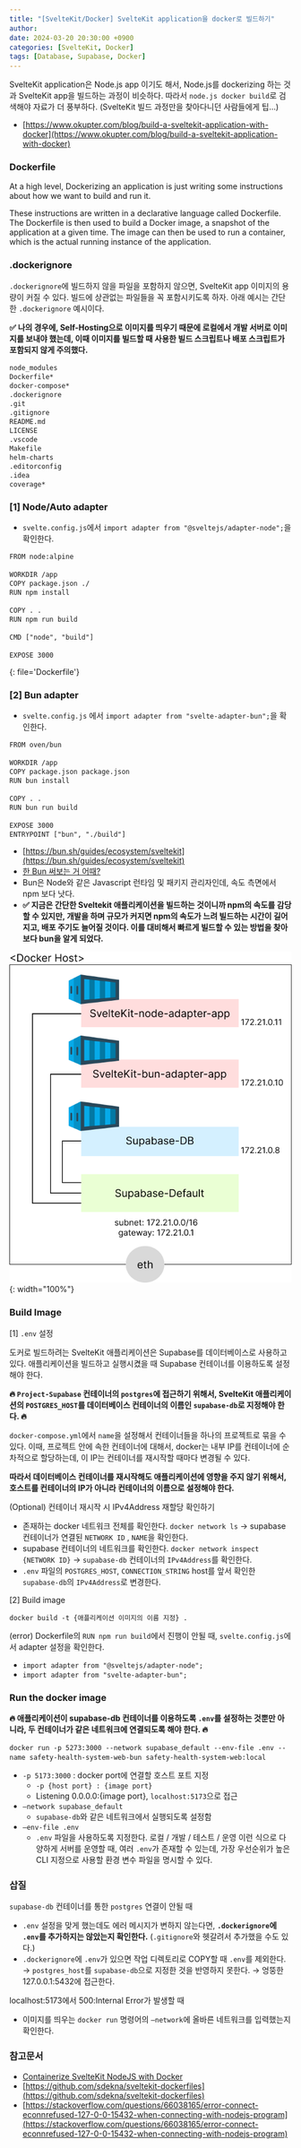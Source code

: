 ```yaml
---
title: "[SvelteKit/Docker] SvelteKit application을 docker로 빌드하기"
author: 
date: 2024-03-20 20:30:00 +0900
categories: [SvelteKit, Docker]
tags: [Database, Supabase, Docker]
---
```


SvelteKit application은 Node.js app 이기도 해서, Node.js를 dockerizing 하는 것과 SvelteKit app을 빌드하는 과정이 비슷하다. 따라서 `node.js docker build`로 검색해야 자료가 더 풍부하다. (SvelteKit 빌드 과정만을 찾아다니던 사람들에게 팁...)

- [https://www.okupter.com/blog/build-a-sveltekit-application-with-docker](https://www.okupter.com/blog/build-a-sveltekit-application-with-docker)

### **Dockerfile**

At a high level, Dockerizing an application is just writing some instructions about how we want to build and run it.

These instructions are written in a declarative language called Dockerfile. The Dockerfile is then used to build a Docker image, a snapshot of the application at a given time. The image can then be used to run a container, which is the actual running instance of the application.

### **.dockerignore**

`.dockerignore`에 빌드하지 않을 파일을 포함하지 않으면, SvelteKit app 이미지의 용량이 커질 수 있다. 빌드에 상관없는 파일들을 꼭 포함시키도록 하자. 아래 예시는 간단한 `.dockerignore` 예시이다. 

**✅ 나의 경우에, Self-Hosting으로 이미지를 띄우기 때문에 로컬에서 개발 서버로 이미지를 보내야 했는데, 이때 이미지를 빌드할 때 사용한 빌드 스크립트나 배포 스크립트가 포함되지 않게 주의했다.**

```shell
node_modules
Dockerfile*
docker-compose*
.dockerignore
.git
.gitignore
README.md
LICENSE
.vscode
Makefile
helm-charts
.editorconfig
.idea
coverage*
```

### **[1] Node/Auto adapter**

- `svelte.config.js`에서 `import adapter from "@sveltejs/adapter-node";`을 확인한다.

```shell
FROM node:alpine

WORKDIR /app
COPY package.json ./
RUN npm install

COPY . .
RUN npm run build

CMD ["node", "build"]

EXPOSE 3000
```
{: file='Dockerfile'}

### **[2] Bun adapter**

- `svelte.config.js` 에서 `import adapter from "svelte-adapter-bun";`을 확인한다.

```shell
FROM oven/bun

WORKDIR /app
COPY package.json package.json
RUN bun install

COPY . .
RUN bun run build

EXPOSE 3000
ENTRYPOINT ["bun", "./build"]
```

- [https://bun.sh/guides/ecosystem/sveltekit](https://bun.sh/guides/ecosystem/sveltekit) 
- [한 Bun 써보는 거 어때?](https://techblog.gccompany.co.kr/%ED%95%9Cbun-%EC%8D%A8%EB%B3%B4%EB%8A%94-%EA%B1%B0-%EC%96%B4%EB%95%8C-fa3cb32ac76f)
- Bun은 Node와 같은 Javascript 런타임 및 패키지 관리자인데, 속도 측면에서 npm 보다 낫다. 
- **✅ 지금은 간단한 Sveltekit 애플리케이션을 빌드하는 것이니까 npm의 속도를 감당할 수 있지만, 개발을 하며 규모가 커지면 npm의 속도가 느려 빌드하는 시간이 길어지고, 배포 주기도 늘어질 것이다. 이를 대비해서 빠르게 빌드할 수 있는 방법을 찾아보다 bun을 알게 되었다.**

![Untitled](/assets/img/240320-1.png){: width="100%"}

### **Build Image**

[1] `.env` 설정

도커로 빌드하려는 SvelteKit 애플리케이션은 Supabase를 데이터베이스로 사용하고 있다. 애플리케이션을 빌드하고 실행시켰을 때 Supabase 컨테이너를 이용하도록 설정해야 한다.

**🔥 `Project-Supabase` 컨테이너의 `postgres`에 접근하기 위해서, SvelteKit 애플리케이션의 `POSTGRES_HOST`를 데이터베이스 컨테이너의 이름인 `supabase-db`로 지정해야 한다. 🔥**

`docker-compose.yml`에서 `name`을 설정해서 컨테이너들을 하나의 프로젝트로 묶을 수 있다. 이때, 프로젝트 안에 속한 컨테이너에 대해서, docker는 내부 IP를 컨테이너에 순차적으로 할당하는데, 이 IP는 컨테이너를 재시작할 때마다 변경될 수 있다.

**따라서 데이터베이스 컨테이너를 재시작해도 애플리케이션에 영향을 주지 않기 위해서, 호스트를 컨테이너의 IP가 아니라 컨테이너의 이름으로 설정해야 한다.**

(Optional) 컨테이너 재시작 시 IPv4Address 재할당 확인하기 

- 존재하는 docker 네트워크 전체를 확인한다. `docker network ls` → supabase 컨테이너가 연결된 `NETWORK ID` , `NAME`을 확인한다.
- supabase 컨테이너의 네트워크를 확인한다. `docker network inspect {NETWORK ID}` → `supabase-db` 컨테이너의 `IPv4Address`를 확인한다.
- `.env` 파일의 `POSTGRES_HOST`, `CONNECTION_STRING` host를 앞서 확인한 `supabase-db`의 `IPv4Address`로 변경한다.

[2] Build image

`docker build -t {애플리케이션 이미지의 이름 지정} . `

(error) Dockerfile의 `RUN npm run build`에서 진행이 안될 때, `svelte.config.js`에서 adapter 설정을 확인한다.

- `import adapter from "@sveltejs/adapter-node";`
- `import adapter from "svelte-adapter-bun";`

### **Run the docker image**

**🔥 애플리케이션이 supabase-db 컨테이너를 이용하도록 `.env`를 설정하는 것뿐만 아니라, 두 컨테이너가 같은 네트워크에 연결되도록 해야 한다. 🔥**

`docker run -p 5273:3000 --network supabase_default --env-file .env --name safety-health-system-web-bun safety-health-system-web:local`

- `-p 5173:3000` : docker port에 연결할 호스트 포트 지정
    - `-p {host port} : {image port}`
    - Listening 0.0.0.0:{image port}, `localhost:5173`으로 접근
- `—network supabase_default`
    - `supabase-db`와 같은 네트워크에서 실행되도록 설정함
- `—env-file .env` 
    - `.env` 파일을 사용하도록 지정한다. 로컬 / 개발 / 테스트 / 운영 이런 식으로 다양하게 서버를 운영할 때, 여러 `.env`가 존재할 수 있는데, 가장 우선순위가 높은 CLI 지정으로 사용할 환경 변수 파일을 명시할 수 있다.

### **삽질**

`supabase-db` 컨테이너를 통한 `postgres` 연결이 안될 때
- `.env` 설정을 맞게 했는데도 에러 메시지가 변하지 않는다면, **`.dockerignore`에 `.env`를 추가하지는 않았는지 확인한다.** (`.gitignore`와 헷갈려서 추가했을 수도 있다.)
- `.dockerignore`에 `.env`가 있으면 작업 디렉토리로 COPY할 때 `.env`를 제외한다. → `postgres_host`를 `supabase-db`으로 지정한 것을 반영하지 못한다. → 엉뚱한 127.0.0.1:5432에 접근한다.

localhost:5173에서 500:Internal Error가 발생할 때
- 이미지를 띄우는 `docker run` 명령어의 `—network`에 올바른 네트워크를 입력했는지 확인한다.

### **참고문서**

- [Containerize SvelteKit NodeJS with Docker](https://www.youtube.com/watch?app=desktop&v=kVMG2nWjWk4)
- [https://github.com/sdekna/sveltekit-dockerfiles](https://github.com/sdekna/sveltekit-dockerfiles)
- [https://stackoverflow.com/questions/66038165/error-connect-econnrefused-127-0-0-15432-when-connecting-with-nodejs-program](https://stackoverflow.com/questions/66038165/error-connect-econnrefused-127-0-0-15432-when-connecting-with-nodejs-program)

<br>

<script src="https://utteranc.es/client.js"
        repo="RumosZin/rumoszin.github.io"
        issue-term="pathname"
        theme="github-light"
        crossorigin="anonymous"
        async>
</script>
